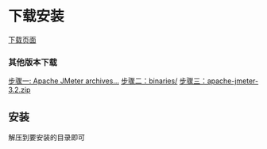 # 下载安装

[下载页面](https://jmeter.apache.org/download_jmeter.cgi)

### 其他版本下载
[步骤一: Apache JMeter archives...](https://archive.apache.org/dist/jmeter/)
[步骤二：binaries/](https://archive.apache.org/dist/jmeter/binaries/)
[步骤三：apache-jmeter-3.2.zip](https://archive.apache.org/dist/jmeter/binaries/apache-jmeter-3.2.zip)

## 安装
解压到要安装的目录即可
